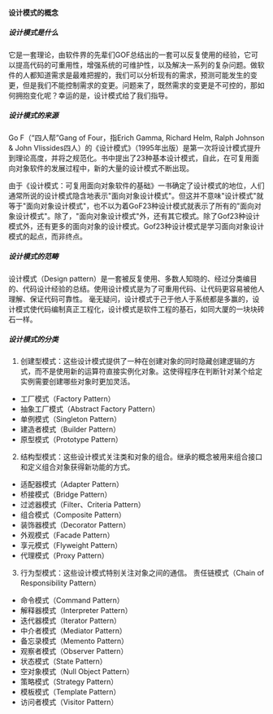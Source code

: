 #### 设计模式的概念
##### 设计模式是什么
它是一套理论，由软件界的先辈们GOF总结出的一套可以反复使用的经验，它可以提高代码的可重用性，增强系统的可维护性，以及解决一系列的复杂问题。做软件的人都知道需求是最难把握的，我们可以分析现有的需求，预测可能发生的变更，但是我们不能控制需求的变更。问题来了，既然需求的变更是不可控的，那如何拥抱变化呢？幸运的是，设计模式给了我们指导。

##### 设计模式的来源
Go F（“四人帮”Gang of Four，指Erich Gamma, Richard Helm, Ralph Johnson & John Vlissides四人）的《设计模式》（1995年出版）是第一次将设计模式提升到理论高度，并将之规范化。书中提出了23种基本设计模式，自此，在可复用面向对象软件的发展过程中，新的大量的设计模式不断出现。

由于《设计模式：可复用面向对象软件的基础》一书确定了设计模式的地位，人们通常所说的设计模式隐含地表示"面向对象设计模式"。但这并不意味"设计模式"就等于"面向对象设计模式"，也不以为着GoF23种设计模式就表示了所有的"面向对象设计模式"。除了，"面向对象设计模式"外，还有其它模式。除了Gof23种设计模式外，还有更多的面向对象的设计模式。Gof23种设计模式是学习面向对象设计模式的起点，而非终点。 

##### 设计模式的范畴

设计模式（Design pattern）是一套被反复使用、多数人知晓的、经过分类编目的、代码设计经验的总结。使用设计模式是为了可重用代码、让代码更容易被他人理解、保证代码可靠性。 毫无疑问，设计模式于己于他人于系统都是多赢的，设计模式使代码编制真正工程化，设计模式是软件工程的基石，如同大厦的一块块砖石一样。

##### 设计模式的分类
1. 创建型模式：这些设计模式提供了一种在创建对象的同时隐藏创建逻辑的方式，而不是使用新的运算符直接实例化对象。这使得程序在判断针对某个给定实例需要创建哪些对象时更加灵活。	
- 工厂模式（Factory Pattern）
- 抽象工厂模式（Abstract Factory Pattern）
- 单例模式（Singleton Pattern）
- 建造者模式（Builder Pattern）
- 原型模式（Prototype Pattern）
2. 结构型模式：这些设计模式关注类和对象的组合。继承的概念被用来组合接口和定义组合对象获得新功能的方式。	
- 适配器模式（Adapter Pattern）
- 桥接模式（Bridge Pattern）
- 过滤器模式（Filter、Criteria Pattern）
- 组合模式（Composite Pattern）
- 装饰器模式（Decorator Pattern）
- 外观模式（Facade Pattern）
- 享元模式（Flyweight Pattern）
- 代理模式（Proxy Pattern）
3. 行为型模式：这些设计模式特别关注对象之间的通信。	
责任链模式（Chain of Responsibility Pattern）
- 命令模式（Command Pattern）
- 解释器模式（Interpreter Pattern）
- 迭代器模式（Iterator Pattern）
- 中介者模式（Mediator Pattern）
- 备忘录模式（Memento Pattern）
- 观察者模式（Observer Pattern）
- 状态模式（State Pattern）
- 空对象模式（Null Object Pattern）
- 策略模式（Strategy Pattern）
- 模板模式（Template Pattern）
- 访问者模式（Visitor Pattern）
